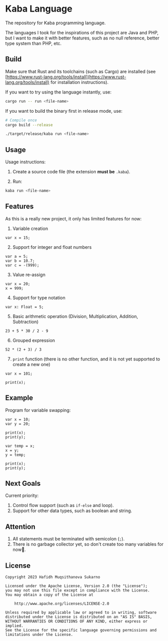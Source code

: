 # Kaba Language

The repository for Kaba programming language.

The languages I took for the inspirations of this project are Java and PHP, but I want to make it with better features, such as no null reference, better type system than PHP, etc.

## Build

Make sure that Rust and its toolchains (such as Cargo) are installed (see [https://www.rust-lang.org/tools/install](https://www.rust-lang.org/tools/install) for installation instructions).

If you want to try using the language instantly, use:
```bash
cargo run -- run <file-name>
```

If you want to build the binary first in release mode, use:
```bash
# Compile once
cargo build --release

./target/release/kaba run <file-name>
```

## Usage

Usage instructions:

1. Create a source code file (the extension **must be** `.kaba`).

2. Run:
  ```bash
  kaba run <file-name>
  ```

## Features

As this is a really new project, it only has limited features for now:

1. Variable creation
  ```text
  var x = 15;
  ```

2. Support for integer and float numbers
  ```text
  var a = 5;
  var b = 10.7;
  var c = -(999);
  ```

3. Value re-assign
  ```text
  var x = 20;
  x = 999;
  ```

4. Support for type notation
  ```text
  var x: Float = 5;
  ```

5. Basic arithmetic operation (Division, Multiplication, Addition, Subtraction)
  ```text
  23 + 5 * 30 / 2 - 9
  ```

6. Grouped expression
  ```text
  52 * (2 + 3) / 3
  ```

7. `print` function (there is no other function, and it is not yet supported to create a new one)
  ```text
  var x = 101;

  print(x);
  ```

## Example

Program for variable swapping:
```text
var x = 10;
var y = 20;

print(x);
print(y);

var temp = x;
x = y;
y = temp;

print(x);
print(y);
```

## Next Goals

Current priority:
1. Control flow support (such as `if-else` and loop).
2. Support for other data types, such as boolean and string.

## Attention

1. All statements must be terminated with semicolon (`;`).
2. There is no garbage collector yet, so don't create too many variables for now🤣.

## License

```text
Copyright 2023 Hafidh Muqsithanova Sukarno

Licensed under the Apache License, Version 2.0 (the "License");
you may not use this file except in compliance with the License.
You may obtain a copy of the License at

    http://www.apache.org/licenses/LICENSE-2.0

Unless required by applicable law or agreed to in writing, software
distributed under the License is distributed on an "AS IS" BASIS,
WITHOUT WARRANTIES OR CONDITIONS OF ANY KIND, either express or implied.
See the License for the specific language governing permissions and
limitations under the License.
```
